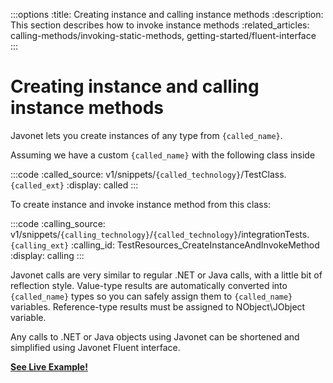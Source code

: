 :::options
:title: Creating instance and calling instance methods
:description: This section describes how to invoke instance methods
:related_articles: calling-methods/invoking-static-methods, getting-started/fluent-interface
:::

# Creating instance and calling instance methods

Javonet lets you create instances of any type from `{called_name}`.

Assuming we have a custom `{called_name}` with the following class inside

:::code 
:called_source: v1/snippets/`{called_technology}`/TestClass.`{called_ext}`
:display: called
:::

To create instance and invoke instance method from this class:

:::code 
:calling_source: v1/snippets/`{calling_technology}`/`{called_technology}`/integrationTests.`{calling_ext}`
:calling_id: TestResources_CreateInstanceAndInvokeMethod
:display: calling
:::

Javonet calls are very similar to regular .NET or Java calls, with a little bit of reflection style. Value-type results are automatically converted into `{called_name}` types so you can safely assign them to `{called_name}` variables. Reference-type results must be assigned to NObject\JObject variable.   
  
Any calls to .NET or Java objects using Javonet can be shortened and simplified using Javonet Fluent interface.  
  
[**See Live Example!**](http://lab.javonet.com/e/1)